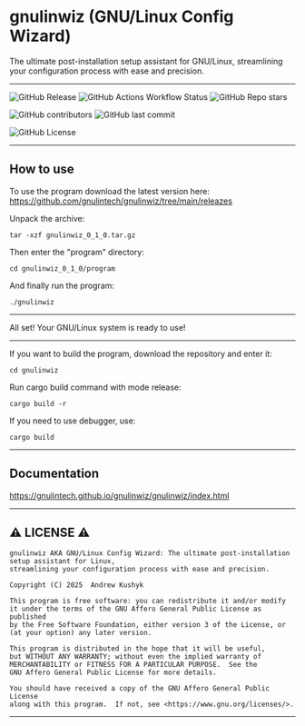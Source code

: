 # gnulinwiz (GNU/Linux Config Wizard)

The ultimate post-installation setup assistant for GNU/Linux, streamlining your configuration process with ease and precision.

---

![GitHub Release](https://img.shields.io/github/v/release/gnulintech/gnulinwiz?style=flat-square&logo=github)
![GitHub Actions Workflow Status](https://img.shields.io/github/actions/workflow/status/gnulintech/gnulinwiz/rust.yml?style=flat-square&logo=github)
![GitHub Repo stars](https://img.shields.io/github/stars/gnulintech/gnulinwiz?style=flat-square&logo=github)

![GitHub contributors](https://img.shields.io/github/contributors/gnulintech/gnulinwiz?style=flat-square&logo=github) ![GitHub last commit](https://img.shields.io/github/last-commit/gnulintech/gnulinwiz?style=flat-square&logo=github)

![GitHub License](https://img.shields.io/github/license/gnulintech/gnulinwiz?style=flat-square&logo=github)

---

## How to use

To use the program download the latest version here: https://github.com/gnulintech/gnulinwiz/tree/main/releazes

Unpack the archive:
```
tar -xzf gnulinwiz_0_1_0.tar.gz
```
Then enter the "program" directory:
```
cd gnulinwiz_0_1_0/program
```
And finally run the program:
```
./gnulinwiz
```

---

All set! Your GNU/Linux system is ready to use!

---

If you want to build the program, download the repository and enter it:
```
cd gnulinwiz
```
Run cargo build command with mode release:
```
cargo build -r
```
If you need to use debugger, use:
```
cargo build
```

---

## Documentation
https://gnulintech.github.io/gnulinwiz/gnulinwiz/index.html

---

## ⚠️ LICENSE ⚠️
    gnulinwiz AKA GNU/Linux Config Wizard: The ultimate post-installation setup assistant for Linux,
    streamlining your configuration process with ease and precision.
    
    Copyright (C) 2025  Andrew Kushyk

    This program is free software: you can redistribute it and/or modify
    it under the terms of the GNU Affero General Public License as published
    by the Free Software Foundation, either version 3 of the License, or
    (at your option) any later version.

    This program is distributed in the hope that it will be useful,
    but WITHOUT ANY WARRANTY; without even the implied warranty of
    MERCHANTABILITY or FITNESS FOR A PARTICULAR PURPOSE.  See the
    GNU Affero General Public License for more details.

    You should have received a copy of the GNU Affero General Public License
    along with this program.  If not, see <https://www.gnu.org/licenses/>.
---
